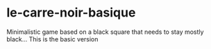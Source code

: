 le-carre-noir-basique
=====================

Minimalistic game based on a black square that needs to stay mostly black... This is the basic version
